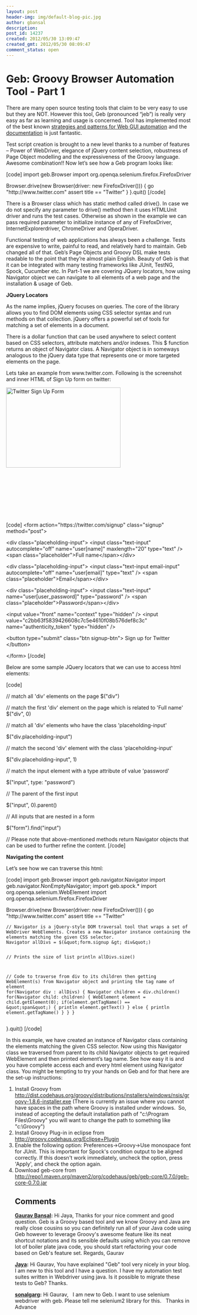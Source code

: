 ```yaml
---
layout: post
header-img: img/default-blog-pic.jpg
author: gbansal
description: 
post_id: 14237
created: 2012/05/30 13:09:47
created_gmt: 2012/05/30 08:09:47
comment_status: open
---
```


# Geb: Groovy Browser Automation Tool - Part 1

<p>There are many open source testing tools that claim to be very easy to use but they are NOT. However this tool, Geb (pronounced “jeb”) is really very easy as far as learning and usage is concerned. Tool has implemented most of the best known <a target="_blank" title="strategies and patterns for Web GUI automation" href="http://xebee.xebia.in/2012/03/30/web-gui-automation-tools-strategies-patterns/">strategies and patterns for Web GUI automation</a> and the <a href="http://www.gebish.org/manual/0.7.0/">documentation</a> is just fantastic.</p>
<p>Test script creation is brought to a new level thanks to a number of features – Power of WebDriver, elegance of jQuery content selection, robustness of Page Object modelling and the expressiveness of the Groovy language. Awesome combination!!
<!--more-->
Now let’s see how a Geb program looks like:</p>
<p>[code]
import geb.Browser
import org.openqa.selenium.firefox.FirefoxDriver</p>
<p>Browser.drive(new Browser(driver: new FirefoxDriver())) {
    go &quot;http://www.twitter.com&quot;
    assert title == &quot;Twitter&quot;
    }
}.quit()
[/code]</p>
<p>There is a Browser class which has static method called drive(). In case we do not specify any parameter to drive() method then it uses HTMLUnit driver and runs the test cases. Otherwise as shown in the example we can pass required parameter to initialize instance of any of FirefoxDriver, InternetExplorerdriver, ChromeDriver and OperaDriver.</p>
<p>Functional testing of web applications has always been a challenge. Tests are expensive to write, painful to read, and relatively hard to maintain.
Geb changed all of that. Geb’s Page Objects and Groovy DSL make tests readable to the point that they’re almost plain English. Beauty of Geb is that it can be integrated with many testing frameworks like JUnit, TestNG, Spock, Cucumber etc. In Part-1 we are covering JQuery locators, how using Navigator object we can navigate to all elements of a web page and the installation &amp; usage of Geb.</p>
<p><strong>JQuery Locators</strong></p>
<p>As the name implies, jQuery focuses on queries. The core of the library allows you to find DOM elements using CSS selector syntax and run methods on that collection. jQuery offers a powerful set of tools for matching a set of elements in a document.</p>
<p>There is a dollar function that can be used anywhere to select content based on CSS selectors, attribute matchers and/or indexes. This $ function returns an object of Navigator class. A Navigator object is in someways analogous to the jQuery data type that represents one or more targeted elements on the page.</p>
<p>Lets take an example from www.twitter.com. Following is the screenshot and inner HTML of Sign Up form on twitter:</p>
<p style="text-align: left;"><a href="http://xebee.xebia.in/2012/05/30/geb-groovy-browser-automation-tool-part-1/twitter-2/" rel="attachment wp-att-14251"><img src="http://xebee.xebia.in/wp-content/uploads/2012/05/Twitter.png" alt="Twitter Sign Up Form" title="Twitter_SignUp" class="size-full wp-image-14251 alignleft" height="218" width="311" /></a></p>

<p><br>
<br>
<br>
<br>
<br>
<br>
<br></p>
<p>[code]
&lt;form action=&quot;https://twitter.com/signup&quot; class=&quot;signup&quot; method=&quot;post&quot;&gt;</p>
<p>&lt;div class=&quot;placeholding-input&quot;&gt;
    &lt;input class=&quot;text-input&quot; autocomplete=&quot;off&quot; name=&quot;user[name]&quot; maxlength=&quot;20&quot; type=&quot;text&quot; /&gt;
    &lt;span class=&quot;placeholder&quot;&gt;Full name&lt;/span&gt;&lt;/div&gt;</p>
<p>&lt;div class=&quot;placeholding-input&quot;&gt;
    &lt;input class=&quot;text-input email-input&quot; autocomplete=&quot;off&quot; name=&quot;user[email]&quot; type=&quot;text&quot; /&gt;
    &lt;span class=&quot;placeholder&quot;&gt;Email&lt;/span&gt;&lt;/div&gt;</p>
<p>&lt;div class=&quot;placeholding-input&quot;&gt;
    &lt;input class=&quot;text-input&quot; name=&quot;user[user_password]&quot; type=&quot;password&quot; /&gt;
    &lt;span class=&quot;placeholder&quot;&gt;Password&lt;/span&gt;&lt;/div&gt;</p>
<p>&lt;input value=&quot;front&quot; name=&quot;context&quot; type=&quot;hidden&quot; /&gt;
&lt;input value=&quot;c2bb63f5839426608c7c5e4610f08b576def8c3c&quot; name=&quot;authenticity_token&quot; type=&quot;hidden&quot; /&gt;</p>
<p>&lt;button type=&quot;submit&quot; class=&quot;btn signup-btn&quot;&gt;
  Sign up for Twitter
&lt;/button&gt;</p>
<p>&lt;/form&gt;
[/code]</p>
<p>Below are some sample JQuery locators that we can use to access html elements:</p>
<p>[code]</p>
<p>// match all 'div' elements on the page
$(&quot;div&quot;)</p>
<p>// match the first 'div' element on the page which is related to 'Full name'
$(&quot;div&quot;, 0)</p>
<p>// match all 'div' elements who have the class 'placeholding-input'</p>
<p>$(&quot;div.placeholding-input&quot;)</p>
<p>// match the second 'div' element with the class 'placeholding-input'</p>
<p>$(&quot;div.placeholding-input&quot;, 1)</p>
<p>// match the input element with a type attribute of value 'password'</p>
<p>$(&quot;input&quot;, type: &quot;password&quot;)</p>
<p>// The parent of the first input</p>
<p>$(&quot;input&quot;, 0).parent()</p>
<p>// All inputs that are nested in a form</p>
<p>$(&quot;form&quot;).find(&quot;input&quot;)</p>
<p>// Please note that above-mentioned methods return Navigator objects that can be used to further refine the content.
[/code]</p>
<p><strong>Navigating the content</strong></p>
<p>Let’s see how we can traverse this html:</p>
<p>[code]
import geb.Browser
import geb.navigator.Navigator
import geb.navigator.NonEmptyNavigator;
import geb.spock.*
import org.openqa.selenium.WebElement
import org.openqa.selenium.firefox.FirefoxDriver</p>
<p>Browser.drive(new Browser(driver: new FirefoxDriver())) {
    go &quot;http://www.twitter.com&quot;
    assert title == &quot;Twitter&quot;</p>
<pre><code>// Navigator is a jQuery-style DOM traversal tool that wraps a set of WebDriver WebElements. Creates a new Navigator instance containing the elements matching the given CSS selector.
Navigator allDivs = $(&amp;quot;form.signup &amp;gt; div&amp;quot;)

// Prints the size of list
println allDivs.size()

// Code to traverse from div to its children then getting WebElement(s) from Navigator object and printing the tag name of element
for(Navigator div : allDivs) {
    Navigator children = div.children()
    for(Navigator child: children) {
        WebElement element = child.getElement(0);
        if(element.getTagName() == &amp;quot;span&amp;quot;) {
            println element.getText()
        } else {
            println element.getTagName()
        }
    }
}
</code></pre>
<p>}.quit()
[/code]</p>
<p>In this example, we have created an instance of Navigator class containing the elements matching the given CSS selector. Now using this Navigator class we traversed from parent to its child Navigator objects to get required WebElement and then printed element’s tag name. See how easy it is and you have complete access each and every html element using Navigator class.  You might be tempting to try your hands on Geb and for that here are the set-up instructions:
<ol>
    <li>Install Groovy from <a href="http://dist.codehaus.org/groovy/distributions/installers/windows/nsis/groovy-1.8.6-installer.exe">http://dist.codehaus.org/groovy/distributions/installers/windows/nsis/groovy-1.8.6-installer.exe</a>  (There is currently an issue where you cannot have spaces in the path where Groovy is installed under windows.  So, instead of accepting the default installation path of "c:\Program Files\Groovy" you will want to change the path to something like "c:\Groovy")</li>
    <li>Install Groovy Plug-in in eclipse from <a href="http://groovy.codehaus.org/Eclipse+Plugin">http://groovy.codehaus.org/Eclipse+Plugin</a></li>
    <li>Enable the following option: Preferences-&gt;Groovy-&gt;Use monospace font for JUnit. This is important for Spock's condition output to be aligned correctly. If this doesn't work immediately, uncheck the option, press 'Apply', and check the option again.</li>
    <li>Download geb-core from <a href="http://repo1.maven.org/maven2/org/codehaus/geb/geb-core/0.7.0/geb-core-0.7.0.jar">http://repo1.maven.org/maven2/org/codehaus/geb/geb-core/0.7.0/geb-core-0.7.0.jar</a></li></p>

## Comments

**[Gaurav Bansal](#9064 "2012-06-18 21:25:24"):** Hi Jaya, Thanks for your nice comment and good question. Geb is a Groovy based tool and we know Groovy and Java are really close cousins so you can definitely run all of your Java code using Geb however to leverage Groovy's awesome feature like its neat shortcut notations and its sensible defaults using which you can remove lot of boiler plate java code, you should start refactoring your code based on Geb's feature set. Regards, Gaurav

**[Jaya](#8972 "2012-06-06 12:31:15"):** Hi Gaurav, You have explained "Geb" tool very nicely in your blog. I am new to this tool and I have a question. I have my automation test suites written in Webdriver using java. Is it possible to migrate these tests to Geb? Thanks.

**[sonalgarg](#9423 "2013-05-30 12:06:43"):** Hi Gaurav,   I am new to Geb. I want to use selenium webdriver with geb. Please tell me selenium2 library for this.   Thanks in Advance

